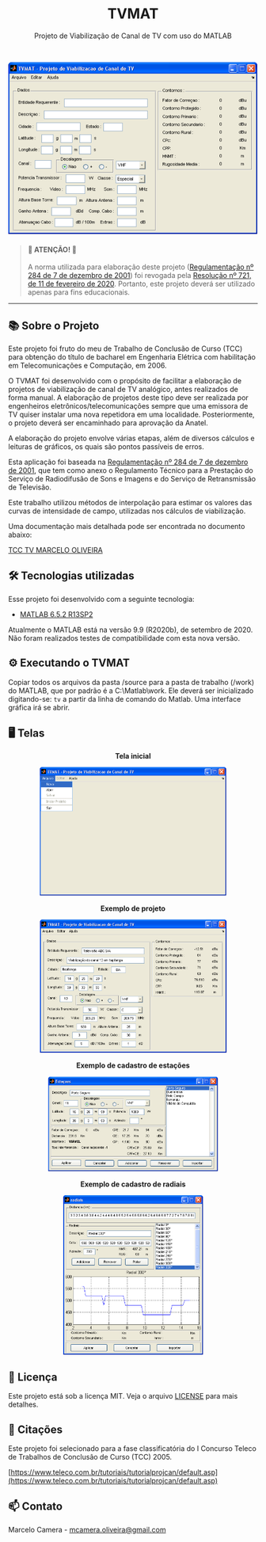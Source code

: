 <p align="center">
	<h1 align="center">TVMAT</h1>
</p>
<p align="center">
  Projeto de Viabilização de Canal de TV com uso do MATLAB
</p>
<br>
<p align="center">
  <img src="images/tela2.gif" alt="TVMAT" width="505" height="347">
</p>


> #### :rotating_light: ATENÇÃO! :rotating_light:
>A norma utilizada para elaboração deste projeto ([Regulamentação nº 284 de 7 de dezembro de 2001](https://www.anatel.gov.br/legislacao/resolucoes/2001/270-resolucao-284)) foi revogada pela [Resolução nº 721, de 11 de fevereiro de 2020](https://www.anatel.gov.br/legislacao/resolucoes/2020/1383-resolucao-721#art10). Portanto, este projeto deverá ser utilizado apenas para fins educacionais.

---

## :books: Sobre o Projeto

Este projeto foi fruto do meu de Trabalho de Conclusão de Curso (TCC) para obtenção do título de bacharel em Engenharia Elétrica com habilitação em Telecomunicações e Computação, em 2006.

O TVMAT foi desenvolvido com o propósito de facilitar a elaboração de projetos de viabilização de canal de TV analógico, antes realizados de forma manual. A elaboração de projetos deste tipo deve ser realizada por engenheiros eletrônicos/telecomunicações sempre que uma emissora de TV quiser instalar uma nova repetidora em uma localidade. Posteriormente, o projeto deverá ser encaminhado para aprovação da Anatel.

A elaboração do projeto envolve várias etapas, além de diversos cálculos e leituras de gráficos, os quais são pontos passíveis de erros.

Esta aplicação foi baseada na [Regulamentação nº 284 de 7 de dezembro de 2001](https://www.anatel.gov.br/legislacao/resolucoes/2001/270-resolucao-284), que tem como anexo o Regulamento Técnico para a Prestação do Serviço de Radiodifusão de Sons e Imagens e do Serviço de Retransmissão de Televisão. 

Este trabalho utilizou métodos de interpolação para estimar os valores das curvas de intensidade de campo, utilizadas nos cálculos de viabilização.

Uma documentação mais detalhada pode ser encontrada no documento abaixo:

[TCC TV MARCELO OLIVEIRA](TCC-TV-MARCELO-OLIVEIRA.pdf)

## :hammer_and_wrench: Tecnologias utilizadas

Esse projeto foi desenvolvido com a seguinte tecnologia:

- [MATLAB 6.5.2 R13SP2](https://www.mathworks.com/products/matlab.html)

Atualmente o MATLAB está na versão 9.9 (R2020b), de setembro de 2020. Não foram realizados testes de compatibilidade com esta nova versão.

## :gear: Executando o TVMAT

Copiar todos os arquivos da pasta /source para a pasta de trabalho (/work) do MATLAB, que por padrão é a C:\Matlab\work.
Ele deverá ser inicializado digitando-se: `tv` a partir da linha de comando do Matlab. Uma interface gráfica irá se abrir.

## :desktop_computer: Telas

<p align="center"><strong>Tela inicial</strong></p>
<p align="center"><img src="images/tela1.gif" alt="TVMAT" width="378" height="260"></p>

<p align="center"><strong>Exemplo de projeto</strong></p>
<p align="center"><img src="images/tela5.gif" alt="TVMAT" width="377" height="269"></p>

<p align="center"><strong>Exemplo de cadastro de estações</strong></p>
<p align="center"><img src="images/tela6.gif" alt="TVMAT" width="344" height="192"></p>

<p align="center"><strong>Exemplo de cadastro de radiais</strong></p>
<p align="center"><img src="images/tela7.gif" alt="TVMAT" width="283" height="322"></p>

## :memo: Licença

Este projeto está sob a licença MIT. Veja o arquivo [LICENSE](LICENSE) para mais detalhes.

## :loudspeaker: Citações

Este projeto foi selecionado para a fase classificatória do I Concurso Teleco de Trabalhos de Conclusão de Curso (TCC) 2005.

[https://www.teleco.com.br/tutoriais/tutorialprojcan/default.asp](https://www.teleco.com.br/tutoriais/tutorialprojcan/default.asp)

## :mailbox: Contato

Marcelo Camera - mcamera.oliveira@gmail.com

